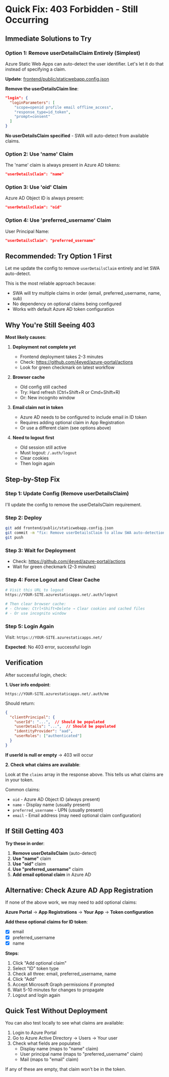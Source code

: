 # Quick Fix: 403 Forbidden - Still Occurring

## Immediate Solutions to Try

### Option 1: Remove userDetailsClaim Entirely (Simplest)

Azure Static Web Apps can auto-detect the user identifier. Let's let it do that instead of specifying a claim.

**Update**: [frontend/public/staticwebapp.config.json](frontend/public/staticwebapp.config.json)

**Remove the userDetailsClaim line**:

```json
"login": {
  "loginParameters": [
    "scope=openid profile email offline_access",
    "response_type=id_token",
    "prompt=consent"
  ]
}
```

**No userDetailsClaim specified** - SWA will auto-detect from available claims.

### Option 2: Use 'name' Claim

The 'name' claim is always present in Azure AD tokens:

```json
"userDetailsClaim": "name"
```

### Option 3: Use 'oid' Claim

Azure AD Object ID is always present:

```json
"userDetailsClaim": "oid"
```

### Option 4: Use 'preferred_username' Claim

User Principal Name:

```json
"userDetailsClaim": "preferred_username"
```

## Recommended: Try Option 1 First

Let me update the config to remove `userDetailsClaim` entirely and let SWA auto-detect.

This is the most reliable approach because:
- SWA will try multiple claims in order (email, preferred_username, name, sub)
- No dependency on optional claims being configured
- Works with default Azure AD token configuration

## Why You're Still Seeing 403

**Most likely causes**:

1. **Deployment not complete yet**
   - Frontend deployment takes 2-3 minutes
   - Check: https://github.com/4eyed/azure-portal/actions
   - Look for green checkmark on latest workflow

2. **Browser cache**
   - Old config still cached
   - Try: Hard refresh (Ctrl+Shift+R or Cmd+Shift+R)
   - Or: New incognito window

3. **Email claim not in token**
   - Azure AD needs to be configured to include email in ID token
   - Requires adding optional claim in App Registration
   - Or use a different claim (see options above)

4. **Need to logout first**
   - Old session still active
   - Must logout: `/.auth/logout`
   - Clear cookies
   - Then login again

## Step-by-Step Fix

### Step 1: Update Config (Remove userDetailsClaim)

I'll update the config to remove the userDetailsClaim requirement.

### Step 2: Deploy

```bash
git add frontend/public/staticwebapp.config.json
git commit -m "fix: Remove userDetailsClaim to allow SWA auto-detection"
git push
```

### Step 3: Wait for Deployment

- Check: https://github.com/4eyed/azure-portal/actions
- Wait for green checkmark (2-3 minutes)

### Step 4: Force Logout and Clear Cache

```bash
# Visit this URL to logout
https://YOUR-SITE.azurestaticapps.net/.auth/logout

# Then clear browser cache:
# - Chrome: Ctrl+Shift+Delete → Clear cookies and cached files
# - Or use incognito window
```

### Step 5: Login Again

Visit: `https://YOUR-SITE.azurestaticapps.net/`

**Expected**: No 403 error, successful login

## Verification

After successful login, check:

**1. User info endpoint**:
```
https://YOUR-SITE.azurestaticapps.net/.auth/me
```

Should return:
```json
{
  "clientPrincipal": {
    "userId": "...",  // Should be populated
    "userDetails": "...",  // Should be populated
    "identityProvider": "aad",
    "userRoles": ["authenticated"]
  }
}
```

**If userId is null or empty** → 403 will occur

**2. Check what claims are available**:

Look at the `claims` array in the response above. This tells us what claims are in your token.

Common claims:
- `oid` - Azure AD Object ID (always present)
- `name` - Display name (usually present)
- `preferred_username` - UPN (usually present)
- `email` - Email address (may need optional claim configuration)

## If Still Getting 403

**Try these in order**:

1. **Remove userDetailsClaim** (auto-detect)
2. **Use "name"** claim
3. **Use "oid"** claim
4. **Use "preferred_username"** claim
5. **Add email optional claim** in Azure AD

## Alternative: Check Azure AD App Registration

If none of the above work, we may need to add optional claims:

**Azure Portal** → **App Registrations** → **Your App** → **Token configuration**

**Add these optional claims for ID token**:
- [x] email
- [x] preferred_username
- [x] name

**Steps**:
1. Click "Add optional claim"
2. Select "ID" token type
3. Check all three: email, preferred_username, name
4. Click "Add"
5. Accept Microsoft Graph permissions if prompted
6. Wait 5-10 minutes for changes to propagate
7. Logout and login again

## Quick Test Without Deployment

You can also test locally to see what claims are available:

1. Login to Azure Portal
2. Go to Azure Active Directory → Users → Your user
3. Check what fields are populated:
   - Display name (maps to "name" claim)
   - User principal name (maps to "preferred_username" claim)
   - Mail (maps to "email" claim)

If any of these are empty, that claim won't be in the token.
